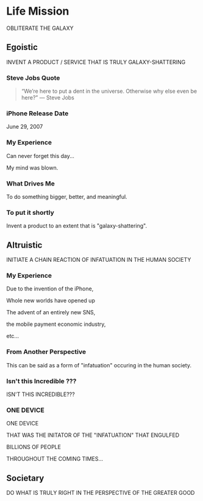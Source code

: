 
# Life Mission

OBLITERATE THE GALAXY

## Egoistic

INVENT A PRODUCT / SERVICE THAT IS TRULY GALAXY-SHATTERING

### Steve Jobs Quote

> “We’re here to put a dent in the universe. Otherwise why else even be here?”
> ― Steve Jobs

### iPhone Release Date

June 29, 2007

### My Experience

Can never forget this day...

My mind was blown.

### What Drives Me

To do something bigger, better, and meaningful.

### To put it shortly

Invent a product to an extent that is "galaxy-shattering".

## Altruistic

INITIATE A CHAIN REACTION OF INFATUATION IN THE HUMAN SOCIETY

### My Experience

Due to the invention of the iPhone,

Whole new worlds have opened up

The advent of an entirely new SNS,

the mobile payment economic industry,

etc...

### From Another Perspective

This can be said as a form of "infatuation" occuring in the human society.

### Isn't this Incredible ???

ISN'T THIS INCREDIBLE???

### ONE DEVICE

ONE DEVICE

THAT WAS THE INITATOR OF THE "INFATUATION" THAT ENGULFED

BILLIONS OF PEOPLE

THROUGHOUT THE COMING TIMES...

## Societary

DO WHAT IS TRULY RIGHT IN THE PERSPECTIVE OF THE GREATER GOOD
